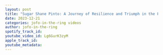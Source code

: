 ```yaml
---
layout: post
title: "Sugar Shane Pinto: A Journey of Resilience and Triumph in the Face of Defeat"
date: 2023-12-21
categories: jofo-in-the-ring videos
author: jofo-in-the-ring
spotify_track_id: 
youtube_video_id: Lg6GurK3zyM
apple_track_id: 
youtube_metadata: 
---
```

